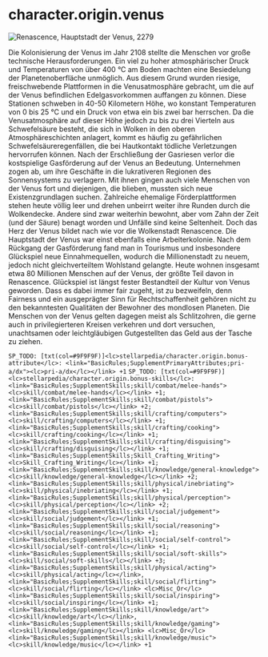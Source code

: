 # character.origin.venus

<img src="Ssellarpedia/images/basic-rules/supplement-origins/origin_venus" alt="Renascence, Hauptstadt der Venus, 2279">

Die Kolonisierung der Venus im Jahr 2108 stellte die Menschen vor große technische Herausforderungen. Ein viel zu hoher atmosphärischer Druck und Temperaturen von über 400 °C am Boden machten eine Besiedelung der Planetenoberfläche unmöglich. Aus diesem Grund wurden riesige, freischwebende Plattformen in die Venusatmosphäre gebracht, um die auf der Venus befindlichen Edelgasvorkommen auffangen zu können. Diese Stationen schweben in 40-50 Kilometern Höhe, wo konstant Temperaturen von 0 bis 25 °C und ein Druck von etwa ein bis zwei bar herrschen. Da die Venusatmosphäre auf dieser Höhe jedoch zu bis zu drei Vierteln aus Schwefelsäure besteht, die sich in Wolken in den oberen Atmosphäreschichten anlagert, kommt es häufig zu gefährlichen Schwefelsäureregenfällen, die bei Hautkontakt tödliche Verletzungen hervorrufen können.
Nach der Erschließung der Gasriesen verlor die kostspielige Gasförderung auf der Venus an Bedeutung. Unternehmen zogen ab, um ihre Geschäfte in die lukrativeren Regionen des Sonnensystems zu verlagern. Mit ihnen gingen auch viele Menschen von der Venus fort und diejenigen, die blieben, mussten sich neue Existenzgrundlagen suchen. Zahlreiche ehemalige Förderplattformen stehen heute völlig leer und drehen unbeirrt weiter ihre Runden durch die Wolkendecke. Andere sind zwar weiterhin bewohnt, aber vom Zahn der Zeit (und der Säure) benagt worden und Unfälle sind keine Seltenheit. Doch das Herz der Venus bildet nach wie vor die Wolkenstadt Renascence. Die Hauptstadt der Venus war einst ebenfalls eine Arbeiterkolonie. Nach dem Rückgang der Gasförderung fand man in Tourismus und insbesondere Glückspiel neue Einnahmequellen, wodurch die Millionenstadt zu neuem, jedoch nicht gleichverteiltem Wohlstand gelangte. Heute wohnen insgesamt etwa 80 Millionen Menschen auf der Venus, der größte Teil davon in Renascence.
Glückspiel ist längst fester Bestandteil der Kultur von Venus geworden. Dass es dabei immer fair zugeht, ist zu bezweifeln, denn Fairness und ein ausgeprägter Sinn für Rechtschaffenheit gehören nicht zu den bekanntesten Qualitäten der Bewohner des mondlosen Planeten. Die Menschen von der Venus gelten dagegen meist als Schlitzohren, die gerne auch in privilegierteren Kreisen verkehren und dort versuchen, unachtsamen oder leichtgläubigen Gutgestellten das Geld aus der Tasche zu ziehen.

`SP_TODO: [txt(col=#9F9F9F)]<lc>stellarpedia/character.origin.bonus-attribute</lc>: <link="BasicRules;SupplementPrimaryAttributes;pri-a/dx"><lc>pri-a/dx</lc></link> +1`
`SP_TODO: [txt(col=#9F9F9F)]<lc>stellarpedia/character.origin.bonus-skills</lc>: <link="BasicRules;SupplementSkills;skill/combat/melee-hands"><lc>skill/combat/melee-hands</lc></link> +1; <link="BasicRules;SupplementSkills;skill/combat/pistols"><lc>skill/combat/pistols</lc></link> +2; <link="BasicRules;SupplementSkills;skill/crafting/computers"><lc>skill/crafting/computers</lc></link> +1; <link="BasicRules;SupplementSkills;skill/crafting/cooking"><lc>skill/crafting/cooking</lc></link> +1; <link="BasicRules;SupplementSkills;skill/crafting/disguising"><lc>skill/crafting/disguising</lc></link> +1; <link="BasicRules;SupplementSkills;Skill_Crafting_Writing"><lc>Skill_Crafting_Writing</lc></link> +1; <link="BasicRules;SupplementSkills;skill/knowledge/general-knowledge"><lc>skill/knowledge/general-knowledge</lc></link> +2; <link="BasicRules;SupplementSkills;skill/physical/inebriating"><lc>skill/physical/inebriating</lc></link> +1; <link="BasicRules;SupplementSkills;skill/physical/perception"><lc>skill/physical/perception</lc></link> +2; <link="BasicRules;SupplementSkills;skill/social/judgement"><lc>skill/social/judgement</lc></link> +1; <link="BasicRules;SupplementSkills;skill/social/reasoning"><lc>skill/social/reasoning</lc></link> +1; <link="BasicRules;SupplementSkills;skill/social/self-control"><lc>skill/social/self-control</lc></link> +1; <link="BasicRules;SupplementSkills;skill/social/soft-skills"><lc>skill/social/soft-skills</lc></link> +3; <link="BasicRules;SupplementSkills;skill/physical/acting"><lc>skill/physical/acting</lc></link>, <link="BasicRules;SupplementSkills;skill/social/flirting"><lc>skill/social/flirting</lc></link> <lc>Misc_Or</lc> <link="BasicRules;SupplementSkills;skill/social/inspiring"><lc>skill/social/inspiring</lc></link> +1; <link="BasicRules;SupplementSkills;skill/knowledge/art"><lc>skill/knowledge/art</lc></link>, <link="BasicRules;SupplementSkills;skill/knowledge/gaming"><lc>skill/knowledge/gaming</lc></link> <lc>Misc_Or</lc> <link="BasicRules;SupplementSkills;skill/knowledge/music"><lc>skill/knowledge/music</lc></link> +1`
